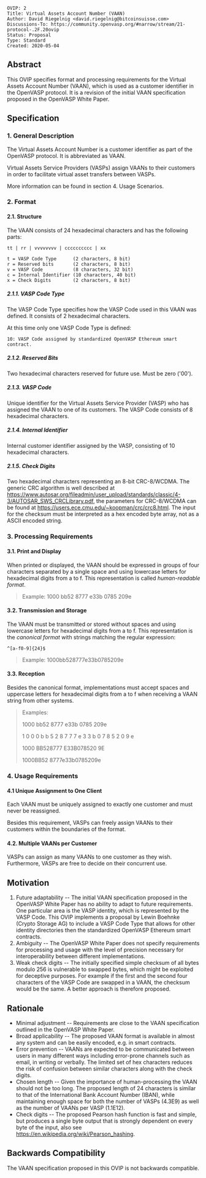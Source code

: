 ```
OVIP: 2
Title: Virtual Assets Account Number (VAAN)
Author: David Riegelnig <david.riegelnig@bitcoinsuisse.com>
Discussions-To: https://community.openvasp.org/#narrow/stream/21-protocol-.2F.20ovip
Status: Proposal
Type: Standard
Created: 2020-05-04
```

## Abstract

This OVIP specifies format and processing requirements for the Virtual Assets Account Number (VAAN), which is used as a customer identifier in the OpenVASP protocol. It is a revision of the initial VAAN specification proposed in the OpenVASP White Paper.

## Specification

### 1. General Description

The Virtual Assets Account Number is a customer identifier as part of the OpenVASP protocol. It is abbreviated as VAAN.

Virtual Assets Service Providers (VASPs) assign VAANs to their customers in order to facilitate virtual asset transfers between VASPs.

More information can be found in section 4. Usage Scenarios.

### 2. Format

#### 2.1. Structure

The VAAN consists of 24 hexadecimal characters and has the following parts:

```
tt | rr | vvvvvvvv | cccccccccc | xx
```

```pseudocode
t = VASP Code Type      (2 characters, 8 bit)
r = Reserved bits       (2 characters, 8 bit)
v = VASP Code           (8 characters, 32 bit)
c = Internal Identifier (10 characters, 40 bit)
x = Check Digits        (2 characters, 8 bit)
```

##### 2.1.1. VASP Code Type

The VASP Code Type specifies how the VASP Code used in this VAAN was defined. It consists of 2 hexadecimal characters.

At this time only one VASP Code Type is defined:

```
10: VASP Code assigned by standardized OpenVASP Ethereum smart contract.
```

##### 2.1.2. Reserved Bits

Two hexadecimal characters reserved for future use. Must be zero ('00').

##### 2.1.3. VASP Code

Unique identifier for the Virtual Assets Service Provider (VASP) who has assigned the VAAN to one of its customers. The VASP Code consists of 8 hexadecimal characters.

##### 2.1.4. Internal Identifier

Internal customer identifier assigned by the VASP, consisting of 10 hexadecimal characters.

##### 2.1.5. Check Digits

Two hexadecimal characters representing an 8-bit CRC-8/WCDMA. The generic CRC algorithm is well described at https://www.autosar.org/fileadmin/user_upload/standards/classic/4-3/AUTOSAR_SWS_CRCLibrary.pdf, the parameters for CRC-8/WCDMA can be found at https://users.ece.cmu.edu/~koopman/crc/crc8.html. The input for the checksum must be interpreted as a hex encoded byte array, not as a ASCII encoded string.

### 3. Processing Requirements

#### 3.1. Print and Display

When printed or displayed, the VAAN should be expressed in groups of four characters separated by a single space and using lowercase letters for hexadecimal digits from a to f. This representation is called *human-readable format*.

> Example:	1000 bb52 8777 e33b 0785 209e

#### 3.2. Transmission and Storage

The VAAN must be transmitted or stored without spaces and using lowercase letters for hexadecimal digits from a to f. This representation is the *canonical format* with strings matching the regular expression:

```
^[a-f0-9]{24}$
```

> Example:	1000bb528777e33b0785209e

#### 3.3. Reception

Besides the canonical format, implementations must accept spaces and uppercase letters for hexadecimal digits from a to f when receiving a VAAN string from other systems.

> Examples:
>
> 1000 bb52 8777 e33b 0785 209e
>
> 1 0 0 0 b b 5 2 8 7 7 7 e 3 3 b 0 7 8 5 2 0 9 e
>
> 1000 BB528777 E33B078520 9E
>
> 1000BB52 8777e33b0785209e

### 4. Usage Requirements

#### 4.1 Unique Assignment to One Client

Each VAAN must be uniquely assigned to exactly one customer and must never be reassigned.

Besides this requirement, VASPs can freely assign VAANs to their customers within the boundaries of the format.

#### 4.2. Multiple VAANs per Customer

VASPs can assign as many VAANs to one customer as they wish. Furthermore, VASPs are free to decide on their concurrent use.

## Motivation

1. Future adaptability -- The initial VAAN specification proposed in the OpenVASP White Paper has no ability to adapt to future requirements. One particular area is the VASP identity, which is represented by the VASP Code. This OVIP implements a proposal by Lewin Boehnke (Crypto Storage AG) to include a VASP Code Type that allows for other identity directories then the standardized OpenVASP Ethereum smart contracts.
2. Ambiguity -- The OpenVASP White Paper does not specify requirements for processing and usage with the level of precision necessary for interoperability between different implementations.
3. Weak check digits -- The initially specified simple checksum of all bytes modulo 256 is vulnerable to swapped bytes, which might be exploited for deceptive purposes. For example if the first and the second four characters of the VASP Code are swapped in a VAAN, the checksum would be the same. A better approach is therefore proposed.

## Rationale

- Minimal adjustment -- Requirements are close to the VAAN specification outlined in the OpenVASP White Paper.
- Broad applicability -- The proposed VAAN format is available in almost any system and can be easily encoded, e.g. in smart contracts.
- Error prevention -- VAANs are expected to be communicated between users in many different ways including error-prone channels such as email, in writing or verbally. The limited set of hex characters reduces the risk of confusion between similar characters along with the check digits.
- Chosen length -- Given the importance of human-processing the VAAN should not be too long. The proposed length of 24 characters is similar to that of the International Bank Account Number (IBAN), while maintaining enough space for both the number of VASPs (4.3E9) as well as the number of VAANs per VASP (1.1E12).
- Check digits -- The proposed Pearson hash function is fast and simple, but produces a single byte output that is strongly dependent on every byte of the input, also see https://en.wikipedia.org/wiki/Pearson_hashing.

## Backwards Compatibility

The VAAN specification proposed in this OVIP is not backwards compatible.

